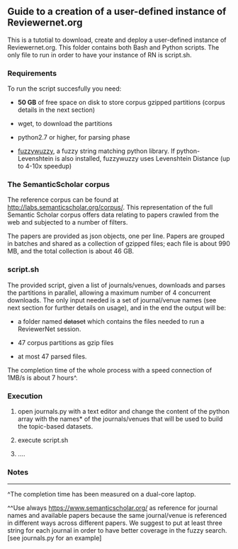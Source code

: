 ## Guide to a creation of a user-defined instance of Reviewernet.org

This is a tutotial to download, create and deploy a user-defined instance of Reviewernet.org.
This folder contains both Bash and Python scripts. The only file to run in order to have your instance of RN is script.sh. 

### Requirements

To run the script succesfully you need:

- **50 GB** of free space on disk to store corpus gzipped partitions (corpus details in the next section)

- wget, to download the partitions

- python2.7 or higher, for parsing phase 

- [fuzzywuzzy](https://pypi.org/project/fuzzywuzzy/), a fuzzy string matching python library. If python-Levenshtein is also installed, 
 fuzzywuzzy uses Levenshtein Distance (up to 4-10x speedup)

### The SemanticScholar corpus

The reference corpus can be found at http://labs.semanticscholar.org/corpus/. This representation of the full Semantic Scholar corpus offers data relating to papers crawled from the web and subjected to a number of filters.

The papers are provided as json objects, one per line. Papers are grouped in batches and shared as a collection of gzipped files; each file is about 990 MB, and the total collection is about 46 GB.

### script.sh

The provided script, given a list of journals/venues, downloads and parses the partitions in parallel, allowing a maximum number of 4 concurrent downloads. 
The only input needed is a set of journal/venue names (see next section for further details on usage), and in the end the output will be:

- a folder named ~~dataset~~ which contains the files needed to run a ReviewerNet session.

- 47 corpus partitions as gzip files 

- at most 47 parsed files.

The completion time of the whole process with a speed connection of 1MB/s is about 7 hours^.

### Execution

1. open journals.py with a text editor and change the content of the python array with the names* of the journals/venues that will be used to build the topic-based datasets.  

2. execute script.sh

3. ....

### Notes
<hr>
^The completion time has been measured on a dual-core laptop. 

^^Use always https://www.semanticscholar.org/ as reference for journal names and available papers because the same journal/venue is referenced in different ways across different papers.
We suggest to put at least three string for each journal in order to have better coverage in the fuzzy search.[see journals.py for an example]
